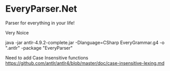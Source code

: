 # EveryParser.Net
Parser for everything in your life!

Very Noice

java -jar antlr-4.9.2-complete.jar -Dlanguage=CSharp EveryGrammar.g4 -o ".antlr" -package "EveryParser"

Need to add Case Insensitive functions
https://github.com/antlr/antlr4/blob/master/doc/case-insensitive-lexing.md